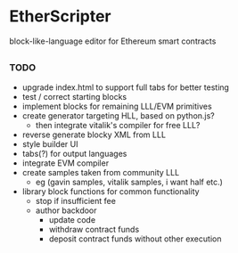 # EtherScripter
block-like-language editor for Ethereum smart contracts
##

### TODO
* upgrade index.html to support full tabs for better testing
* test / correct starting blocks
* implement blocks for remaining LLL/EVM primitives
* create generator targeting HLL, based on python.js?
  - then integrate vitalik's compiler for free LLL?
* reverse generate blocky XML from LLL
* style builder UI
* tabs(?) for output languages
* integrate EVM compiler
* create samples taken from community LLL
  - eg (gavin samples, vitalik samples, i want half etc.)
* library block functions for common functionality
  - stop if insufficient fee
  - author backdoor
    * update code
    * withdraw contract funds
    * deposit contract funds without other execution
